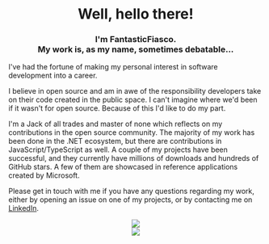 <div align="center">
<h1>
    Well, hello there!
</h1>

<h3>
    I'm FantasticFiasco.
    <br>
    My work is, as my name, sometimes debatable...
</h3>

</div>

<p>
  I've had the fortune of making my personal interest in software development into a career.
</p>

I believe in open source and am in awe of the responsibility developers take on their code created in the public space. I can't imagine where we'd been if it wasn't for open source. Because of this I'd like to do my part.

I'm a Jack of all trades and master of none which reflects on my contributions in the open source community. The majority of my work has been done in the .NET ecosystem, but there are contributions in JavaScript/TypeScript as well. A couple of my projects have been successful, and they currently have millions of downloads and hundreds of GitHub stars. A few of them are showcased in reference applications created by Microsoft.

Please get in touch with me if you have any questions regarding my work, either by opening an issue on one of my projects, or by contacting me on [LinkedIn](https://www.linkedin.com/in/mattiaskindborg/).

<div align="center">
<img src="https://github-readme-stats.vercel.app/api?username=FantasticFiasco&show_icons=true&count_private=true&include_all_commits=true">
<br>
<img src="https://github-readme-stats.vercel.app/api/top-langs/?username=FantasticFiasco">
</div>

